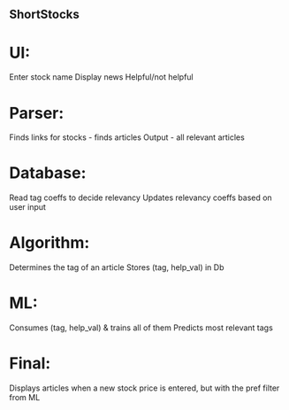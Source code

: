 ## ShortStocks

# UI:
  Enter stock name
  Display news
  Helpful/not helpful

# Parser:
  Finds links for stocks - finds articles
  Output - all relevant articles

# Database:
  Read tag coeffs to decide relevancy
  Updates relevancy coeffs based on user input
  
# Algorithm:
  Determines the tag of an article
  Stores (tag, help_val) in Db
  
# ML:
  Consumes (tag, help_val) & trains all of them
  Predicts most relevant tags

# Final:
  Displays articles when a new stock price is entered, but with the pref filter from ML
  
